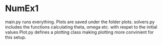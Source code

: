 # NumEx1
 
main.py runs everything.
Plots are saved under the folder plots.
solvers.py includes the functions calculating theta, omega etc. with respet to the initial values
Plot.py defines a plotting class making plotting more convinient for this setup. 
